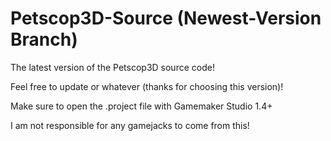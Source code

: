 # Petscop3D-Source (Newest-Version Branch)
The latest version of the Petscop3D source code!

Feel free to update or whatever (thanks for choosing this version)!

Make sure to open the .project file with Gamemaker Studio 1.4+

I am not responsible for any gamejacks to come from this!
